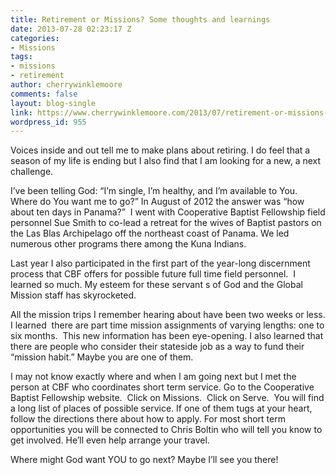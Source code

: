 ```yaml
---
title: Retirement or Missions? Some thoughts and learnings
date: 2013-07-28 02:23:17 Z
categories:
- Missions
tags:
- missions
- retirement
author: cherrywinklemoore
comments: false
layout: blog-single
link: https://www.cherrywinklemoore.com/2013/07/retirement-or-missions-some-thoughts-and-learnings/
wordpress_id: 955
---
```


Voices inside and out tell me to make plans about retiring. I do feel that a season of my life is ending but I also find that I am looking for a new, a next challenge.

I’ve been telling God: “I’m single, I’m healthy, and I’m available to You. Where do You want me to go?” In August of 2012 the answer was “how about ten days in Panama?”  I went with Cooperative Baptist Fellowship field personnel Sue Smith to co-lead a retreat for the wives of Baptist pastors on the Las Blas Archipelago off the northeast coast of Panama. We led numerous other programs there among the Kuna Indians.

Last year I also participated in the first part of the year-long discernment process that CBF offers for possible future full time field personnel.  I learned so much. My esteem for these servant s of God and the Global Mission staff has skyrocketed.

All the mission trips I remember hearing about have been two weeks or less. I learned  there are part time mission assignments of varying lengths: one to six months.  This new information has been eye-opening. I also learned that there are people who consider their stateside job as a way to fund their “mission habit.” Maybe you are one of them.

I may not know exactly where and when I am going next but I met the person at CBF who coordinates short term service. Go to the Cooperative Baptist Fellowship website.  Click on Missions.  Click on Serve.  You will find a long list of places of possible service. If one of them tugs at your heart, follow the directions there about how to apply. For most short term opportunities you will be connected to Chris Boltin who will tell you know to get involved. He’ll even help arrange your travel.

Where might God want YOU to go next? Maybe I’ll see you there!
